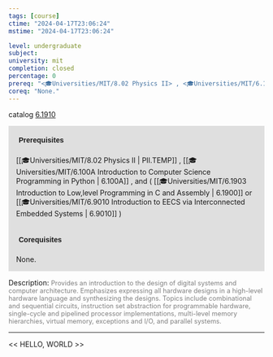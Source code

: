 ```yaml
---
tags: [course]
ctime: "2024-04-17T23:06:24"
mstime: "2024-04-17T23:06:24"

level: undergraduate
subject: 
university: mit
completion: closed
percentage: 0
prereq: "<🎓Universities/MIT/8.02 Physics II> , <🎓Universities/MIT/6.100A Introduction to Computer Science Programming in Python> , and ( <🎓Universities/MIT/6.1903 Introduction to Low,level Programming in C and Assembly> or <🎓Universities/MIT/6.9010 Introduction to EECS via Interconnected Embedded Systems> )"
coreq: "None."
---
```


catalog [6.1910](http://student.mit.edu/catalog/m6a.html#6.1910)

<span style="display: block; padding: 15px; background-color: rgb(100, 100, 100, 0.2);"><font id="m_prereq3338_0" style="display: block; font-family: Arial, sans-serif; font-weight: bold; padding: 5px">Prerequisites</font><br><span id="prereq3338_0">[[🎓Universities/MIT/8.02 Physics II | PII.TEMP]] , [[🎓Universities/MIT/6.100A Introduction to Computer Science Programming in Python | 6.100A]] , and ( [[🎓Universities/MIT/6.1903 Introduction to Low,level Programming in C and Assembly | 6.1900]] or [[🎓Universities/MIT/6.9010 Introduction to EECS via Interconnected Embedded Systems | 6.9010]] )</span></span>
<span style="display: block; padding: 15px; background-color: rgb(100, 100, 100, 0.2);"><font id="m_coreq3338_0" style="display: block; font-family: Arial, sans-serif; font-weight: bold; padding: 5px">Corequisites</font><br><span id="coreq3338_0">None.</span></span>

<font style="">Description:</font>
<font style="color: grey; font-size: 0.8rem;">Provides an introduction to the design of digital systems and computer architecture. Emphasizes expressing all hardware designs in a high-level hardware language and synthesizing the designs. Topics include combinational and sequential circuits, instruction set abstraction for programmable hardware, single-cycle and pipelined processor implementations, multi-level memory hierarchies, virtual memory, exceptions and I/O, and parallel systems.</font>



---

<< HELLO, WORLD >>
